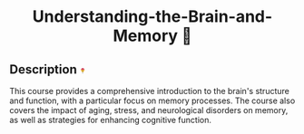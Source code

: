 <h1 align="center">Understanding-the-Brain-and-Memory 💭</h1>

## Description <img src="brain.svg" alt="brain" width="2%">
This course provides a comprehensive introduction to the brain's structure and function, with a particular focus on memory processes. The course also covers the impact of aging, stress, and neurological disorders on memory, as well as strategies for enhancing cognitive function.

